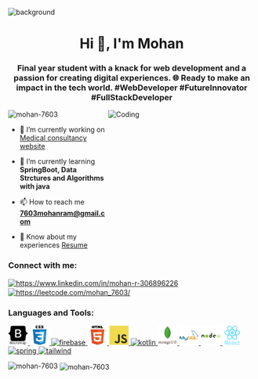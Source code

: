  ![background](https://github.com/Mohan-7603/Mohan-7603/assets/82595923/9a17c79f-38f5-44b2-831f-3bf884268c8f)

<h1 align="center">Hi 👋, I'm Mohan</h1>
<h3 align="center">Final year student with a knack for web development and a passion for creating digital experiences. 🌐 Ready to make an impact in the tech world. #WebDeveloper #FutureInnovator #FullStackDeveloper</h3>
<img align = "right" alt = "Coding" width = "300" height = "300" src="https://media0.giphy.com/media/qgQUggAC3Pfv687qPC/giphy.gif?cid=ecf05e4702js8ldvsnc6hxq1e6kazhivdmqo1vvd0p9qip9n&ep=v1_gifs_search&rid=giphy.gif&ct=g">

<p align="left"> <img src="https://komarev.com/ghpvc/?username=mohan-7603&label=Profile%20views&color=0e75b6&style=flat" alt="mohan-7603" /> </p>

- 🔭 I’m currently working on [Medical consultancy website](https://github.com/Mohan-7603/Medical-Consultancy)

- 🌱 I’m currently learning **SpringBoot, Data Strctures and Algorithms with java**

- 📫 How to reach me **7603mohanram@gmail.com**

- 📄 Know about my experiences [Resume]([file:///C:/Users/Mohan/Downloads/Mohanraj%20R_Resume_final.pdf](https://drive.google.com/file/d/1F-HlqiPIMS4Pzesxz0THMl5FxhaG9pqm/view?usp=share_link))

<h3 align="left">Connect with me:</h3>
<p align="left">
<a href="https://linkedin.com/in/https://www.linkedin.com/in/mohan-r-306896226" target="blank"><img align="center" src="https://raw.githubusercontent.com/rahuldkjain/github-profile-readme-generator/master/src/images/icons/Social/linked-in-alt.svg" alt="https://www.linkedin.com/in/mohan-r-306896226" height="30" width="40" /></a>
<a href="https://www.leetcode.com/https://leetcode.com/mohan_7603/" target="blank"><img align="center" src="https://raw.githubusercontent.com/rahuldkjain/github-profile-readme-generator/master/src/images/icons/Social/leet-code.svg" alt="https://leetcode.com/mohan_7603/" height="30" width="40" /></a>
</p>

<h3 align="left">Languages and Tools:</h3>
<p align="left"> <a href="https://getbootstrap.com" target="_blank" rel="noreferrer"> <img src="https://raw.githubusercontent.com/devicons/devicon/master/icons/bootstrap/bootstrap-plain-wordmark.svg" alt="bootstrap" width="40" height="40"/> </a> <a href="https://www.w3schools.com/css/" target="_blank" rel="noreferrer"> <img src="https://raw.githubusercontent.com/devicons/devicon/master/icons/css3/css3-original-wordmark.svg" alt="css3" width="40" height="40"/> </a><a href="https://firebase.google.com/" target="_blank" rel="noreferrer"> <img src="https://www.vectorlogo.zone/logos/firebase/firebase-icon.svg" alt="firebase" width="40" height="40"/> </a> <a href="https://www.w3.org/html/" target="_blank" rel="noreferrer"> <img src="https://raw.githubusercontent.com/devicons/devicon/master/icons/html5/html5-original-wordmark.svg" alt="html5" width="40" height="40"/> </a> <a href="https://developer.mozilla.org/en-US/docs/Web/JavaScript" target="_blank" rel="noreferrer"> <img src="https://raw.githubusercontent.com/devicons/devicon/master/icons/javascript/javascript-original.svg" alt="javascript" width="40" height="40"/> </a> <a href="https://kotlinlang.org" target="_blank" rel="noreferrer"> <img src="https://www.vectorlogo.zone/logos/kotlinlang/kotlinlang-icon.svg" alt="kotlin" width="40" height="40"/> </a> <a href="https://www.mongodb.com/" target="_blank" rel="noreferrer"> <img src="https://raw.githubusercontent.com/devicons/devicon/master/icons/mongodb/mongodb-original-wordmark.svg" alt="mongodb" width="40" height="40"/> </a> <a href="https://www.mysql.com/" target="_blank" rel="noreferrer"> <img src="https://raw.githubusercontent.com/devicons/devicon/master/icons/mysql/mysql-original-wordmark.svg" alt="mysql" width="40" height="40"/> </a> <a href="https://nodejs.org" target="_blank" rel="noreferrer"> <img src="https://raw.githubusercontent.com/devicons/devicon/master/icons/nodejs/nodejs-original-wordmark.svg" alt="nodejs" width="40" height="40"/> </a> <a href="https://reactjs.org/" target="_blank" rel="noreferrer"> <img src="https://raw.githubusercontent.com/devicons/devicon/master/icons/react/react-original-wordmark.svg" alt="react" width="40" height="40"/> </a> <a href="https://spring.io/" target="_blank" rel="noreferrer"> <img src="https://www.vectorlogo.zone/logos/springio/springio-icon.svg" alt="spring" width="40" height="40"/> </a> <a href="https://tailwindcss.com/" target="_blank" rel="noreferrer"> <img src="https://www.vectorlogo.zone/logos/tailwindcss/tailwindcss-icon.svg" alt="tailwind" width="40" height="40"/> </a> </p>

<p><img align="left" src="https://github-readme-stats.vercel.app/api/top-langs?username=mohan-7603&show_icons=true&locale=en&layout=compact" alt="mohan-7603" /></p>

<p>&nbsp;<img align="center" src="https://github-readme-stats.vercel.app/api?username=mohan-7603&show_icons=true&locale=en" alt="mohan-7603" /></p>
